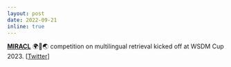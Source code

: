 ```yaml
---
layout: post
date: 2022-09-21
inline: true
---
```


**[MIRACL](http://miracl.ai/)** 🌍🙌🌏 competition on multilingual retrieval kicked off at WSDM Cup 2023. [[Twitter](https://twitter.com/project_miracl)]
